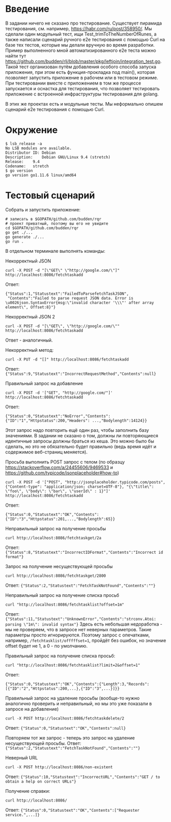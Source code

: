 # Введение

В задании ничего не сказано про тестирование. Существует пирамида тестирования, см. например, 
https://habr.com/ru/post/358950/. Мы сделали один модульный тест, ищи Test_trimToTheNumberOfRunes, 
а также написали сценарий ручного e2e тестирования с помощью Curl на базе тех тестов, которые мы делали
вручную во время разработки. Пример выполненного мной автоматизированного e2e теста 
можно найти тут https://github.com/budden/rlj/blob/master/pkg/leftjoin/integration_test.go. Такой
тест организован путём добавления особого способа запуска приложения, при этом есть функция-прокладка 
под main(), которая позволяет запустить приложение в рабочем или в тестовом режиме. При тестировании 
вместе с приложением в том же процессе запускается и оснастка для тестирования, что позволяет
тестировать приложение с встроенной инфраструктуры тестирования для golang. 

В этих же проектах есть и модульные тесты. Мы неформально опишем сценарий e2e тестирования с помощью Curl. 

# Окружение
```
$ lsb_release -a
No LSB modules are available.
Distributor ID:	Debian
Description:	Debian GNU/Linux 9.4 (stretch)
Release:	9.4
Codename:	stretch
$ go version
go version go1.11.6 linux/amd64
```

# Тестовый сценарий

Собрать и запустить приложение:
```
# записать в $GOPATH/github.com/budden/rqr
# проект приватный, поэтому вы его не увидите
cd $GOPATH/github.com/budden/rqr
go get ./...
go generate ./...
go run .
```

В отдельном терминале выполнять команды:

Некорректный JSON
```
curl -X POST -d "[\"GET\" \"http://google.com/\"]" http://localhost:8086/fetchtaskadd
```

Ответ: 
```
{"Status":1,"Statustext":"FailedToParsefetchTaskJSON",
 "Contents":"Failed to parse request JSON data. Error is \u0026json.SyntaxError{msg:\"invalid character '\\\"' after array element\", Offset:8}"}
```

Некорректный JSON 2
```
curl -X POST -d "[\"GET\", \"http://google.com/\"" http://localhost:8086/fetchtaskadd
```
Ответ - аналогичный. 

Некорректный метод:
```
curl -X PUT -d "[]" http://localhost:8086/fetchtaskadd
```
Ответ: `{"Status":9,"Statustext":"IncorrectRequestMethod","Contents":null}`

Правильный запрос на добавление
```
curl -X POST -d '["GET", "http://google.com/"]' http://localhost:8086/fetchtaskadd
```
Ответ:
```
{"Status":0,"Statustext":"NoError","Contents":{"ID":"1","Httpstatus":200,"Headers": ...,"Bodylength":14124}}
```

Этот запрос надо повторить ещё один раз, чтобы заполнить базу значениями. В задании не сказано о том, должны ли повторяющиеся идентичные запросы должны браться из кеша. Это можно было бы сделать, но это не обязательно будет правильно (ведь время идёт и содержимое веб-страниц меняется).

Просьба выполнить POST запрос с телом (по образцу https://stackoverflow.com/a/24455606/9469533 и https://github.com/typicode/jsonplaceholder#how-to)
```
curl -X POST -d '["POST", "http://jsonplaceholder.typicode.com/posts", {"Content-type": "application/json; charset=UTF-8"}, "{\"title\": \"foo\", \"body\": \"bar\", \"userId\" : 1}"]' http://localhost:8086/fetchtaskadd 
```
Ответ:
```
{"Status":0,"Statustext":"OK","Contents":{"ID":"3","Httpstatus":201,...,"Bodylength":65}}
```

Неправильный запрос на получение просьбы
```
curl http://localhost:8086/fetchtaskget/2а
```
Ответ: `{"Status":8,"Statustext":"IncorrectIDFormat","Contents":"Incorrect id format"}`

Запрос на получение несуществующей просьбы 
```
curl http://localhost:8086/fetchtaskget/2800
```
Ответ: `{"Status":2,"Statustext":"FetchTaskNotFound","Contents":""}`

Неправильный запрос на получение списка просьб
```
curl "http://localhost:8086/fetchtasklist?offset=1m"
```
Ответ: `{"Status":11,"Statustext":"UnknownError","Contents":"strconv.Atoi: parsing \"1m\": invalid syntax"}`
Здесь есть небольшая недоработка - мы не проверяем, что в запросе нет неверных параметров. Такие параметры
просто игнорируются. Поэтому запрос с опечатками, например, `/fetchtasklist/offfffset=1`, пройдёт без 
ошибок, но значение offset будет не 1, а 0 - по умолчанию.

Правильный запрос на получение списка просьб:
```
curl "http://localhost:8086/fetchtasklist?limit=2&offset=1"
```
Ответ:
```
{"Status":0,"Statustext":"OK","Contents":{"Length":3,"Records":[{"ID":"2","Httpstatus":200,...},{"ID":"3",...}]}}
```

Правильный запрос на удаление просьбы (вообще-то нужно аналогично проверить и неправильный, но мы это уже показали
в запросе на добавление)
```
curl -X POST http://localhost:8086/fetchtaskdelete/2
```
Ответ: `{"Status":0,"Statustext":"OK","Contents":null}`

Повторяем тот же запрос - теперь это запрос на удаление несуществующей просьбы. Ответ:
`{"Status":2,"Statustext":"FetchTaskNotFound","Contents":""}`

Неверный URL
```
curl -X POST http://localhost:8086/non-existent
```

Ответ: `{"Status":10,"Statustext":"IncorrectURL","Contents":"GET / to obtain a help on correct URLs"}`

Получение справки:
```
curl http://localhost:8086/
```
Ответ: `{"Status":0,"Statustext":"OK","Contents":["Requester service.",...]}`


